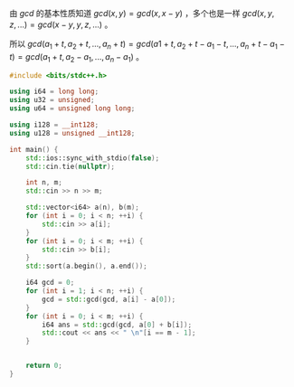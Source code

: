 由 $gcd$ 的基本性质知道 $gcd(x,y)=gcd(x,x-y)$ ，多个也是一样 $gcd(x,y,z,...)=gcd(x-y,y,z,...)$ 。

所以 $gcd(a_1+t,a_2+t,...,a_n+t)=gcd(a1+t,a_2+t-a_1-t,...,a_n+t-a_1-t)=gcd(a_1+t,a_2-a_1,...,a_n-a_1)$ 。


```cpp 
#include <bits/stdc++.h>

using i64 = long long;
using u32 = unsigned;
using u64 = unsigned long long;

using i128 = __int128;
using u128 = unsigned __int128;

int main() {
    std::ios::sync_with_stdio(false);
    std::cin.tie(nullptr);

    int n, m;
    std::cin >> n >> m;

    std::vector<i64> a(n), b(m);
    for (int i = 0; i < n; ++i) {
        std::cin >> a[i];
    }
    for (int i = 0; i < m; ++i) {
        std::cin >> b[i];
    }
    std::sort(a.begin(), a.end());

    i64 gcd = 0;
    for (int i = 1; i < n; ++i) {
        gcd = std::gcd(gcd, a[i] - a[0]);
    }
    for (int i = 0; i < m; ++i) {
        i64 ans = std::gcd(gcd, a[0] + b[i]);
        std::cout << ans << " \n"[i == m - 1];
    }


    return 0;
}
```
